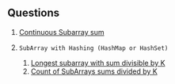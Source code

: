 ## Questions

1. [Continuous Subarray sum](https://leetcode.com/problems/continuous-subarray-sum/)

1. `SubArray with Hashing (HashMap or HashSet)`
     1. [Longest subarray with sum divisible by K](https://www.geeksforgeeks.org/problems/longest-subarray-with-sum-divisible-by-k1259/1)
     2. [Count of SubArrays sums divided by K ](https://www.geeksforgeeks.org/problems/sub-array-sum-divisible-by-k2617/1)
